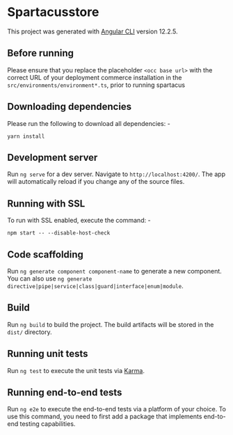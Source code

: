 # Spartacusstore

This project was generated with [Angular CLI](https://github.com/angular/angular-cli) version 12.2.5.

## Before running

Please ensure that you replace the placeholder `<occ base url>` with the correct URL of your deployment commerce installation in the `src/environments/environment*.ts`, prior to running spartacus

## Downloading dependencies

Please run the following to download all dependencies: -

    yarn install

## Development server

Run `ng serve` for a dev server. Navigate to `http://localhost:4200/`. The app will automatically reload if you change any of the source files.

## Running with SSL

To run with SSL enabled, execute the command: -

    npm start -- --disable-host-check

## Code scaffolding

Run `ng generate component component-name` to generate a new component. You can also use `ng generate directive|pipe|service|class|guard|interface|enum|module`.

## Build

Run `ng build` to build the project. The build artifacts will be stored in the `dist/` directory.

## Running unit tests

Run `ng test` to execute the unit tests via [Karma](https://karma-runner.github.io).

## Running end-to-end tests

Run `ng e2e` to execute the end-to-end tests via a platform of your choice. To use this command, you need to first add a package that implements end-to-end testing capabilities.
